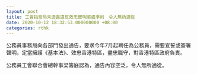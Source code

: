 ```yaml
---
layout: post
title: 工會指當局未透露違反效忠聲明懲處準則　令人無所適從
date: 2020-10-12 18:32:53.000000000 +08:00
categories: rthk
---
```


公務員事務局向各部門發出通告，要求今年7月起聘任為公務員，需要宣誓或簽署聲明，定當擁護《基本法》、效忠香港特區，盡忠職守，對香港特區政府負責。

公務員工會聯合會總幹事梁籌庭認為，通告內容空泛，令人無所適從。
